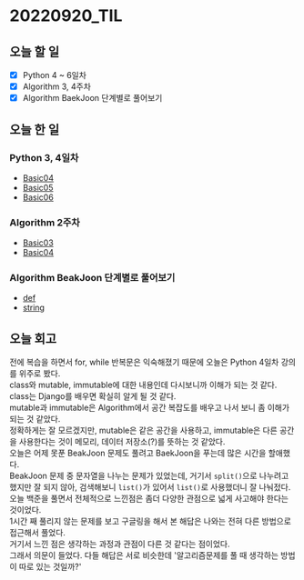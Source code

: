 # 20220920_TIL
## 오늘 할 일
- [X] Python 4 ~ 6일차
- [X] Algorithm 3, 4주차
- [X] Algorithm BaekJoon 단계별로 풀어보기 

## 오늘 한 일
### Python 3, 4일차
- [Basic04](/Python/Basic04.md)
- [Basic05](/Python/Basic05.md)
- [Basic06](/Python/Basic06.md)

### Algorithm 2주차
- [Basic03](/Algorithm/Basic03.md)
- [Basic04](/Algorithm/Basic04.md)

### Algorithm BeakJoon 단계별로 풀어보기
- [def](/Algorithm/BackJoon/def.py)
- [string](/Algorithm/BackJoon/string.py)

## 오늘 회고
전에 복습을 하면서 for, while 반복문은 익숙해졌기 때문에 오늘은 Python 4일차 강의를 위주로 봤다.<br/>
class와 mutable, immutable에 대한 내용인데 다시보니까 이해가 되는 것 같다.<br/>
class는 Django를 배우면 확실히 알게 될 것 같다.<br/>
mutable과 immutable은 Algorithm에서 공간 복잡도를 배우고 나서 보니 좀 이해가 되는 것 같았다.<br/>
정확하게는 잘 모르겠지만, mutable은 같은 공간을 사용하고, immutable은 다른 공간을 사용한다는 것이 메모리, 데이터 저장소(?)를 뜻하는 것 같았다.<br/>
오늘은 어제 못푼 BeakJoon 문제도 풀려고 BaekJoon을 푸는데 많은 시간을 할애했다.<br/>
BeakJoon 문제 중 문자열을 나누는 문제가 있었는데, 거기서 `split()`으로 나누려고 했지만 잘 되지 않아, 검색해보니 `list()`가 있어서 `list()`로 사용했더니 잘 나눠젔다.<br/>
오늘 백준을 풀면서 전체적으로 느낀점은 좀더 다양한 관점으로 넓게 사고해야 한다는 것이었다.<br/>
1시간 째 풀리지 않는 문제를 보고 구글링을 해서 본 해답은 나와는 전혀 다른 방법으로 접근해서 풀었다.<br/>
거기서 느낀 점은 생각하는 과정과 관점이 다른 것 같다는 점이었다.<br/>
그래서 의문이 들었다. 다들 해답은 서로 비슷한데 '알고리즘문제를 풀 때 생각하는 방법이 따로 있는 것일까?'<br/>
